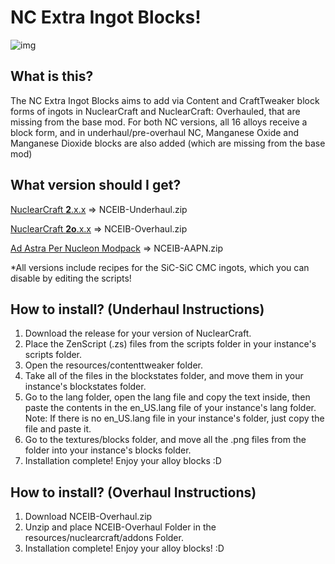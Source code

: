 # NC Extra Ingot Blocks!
![img](https://cdn.discordapp.com/attachments/745257089357709402/764786934618128394/nceib.png)

## What is this?
The NC Extra Ingot Blocks aims to add via Content and CraftTweaker block forms of ingots in NuclearCraft and NuclearCraft: Overhauled, that are missing from the base mod.
For both NC versions, all 16 alloys receive a block form, and in underhaul/pre-overhaul NC, Manganese Oxide and Manganese Dioxide blocks are also added (which are missing
from the base mod)

## What version should I get?
[NuclearCraft **2**.x.x](https://www.curseforge.com/minecraft/mc-mods/nuclearcraft-mod) => NCEIB-Underhaul.zip

[NuclearCraft **2o**.x.x](https://www.curseforge.com/minecraft/mc-mods/nuclearcraft-overhauled) => NCEIB-Overhaul.zip 

[Ad Astra Per Nucleon Modpack](https://www.curseforge.com/minecraft/modpacks/ad-astra-per-nucleon) => NCEIB-AAPN.zip 

*All versions include recipes for the SiC-SiC CMC ingots, which you can disable by editing the scripts!
## How to install? (Underhaul Instructions)
1. Download the release for your version of NuclearCraft.
2. Place the ZenScript (.zs) files from the scripts folder in your instance's scripts folder.
3. Open the resources/contenttweaker folder.
4. Take all of the files in the blockstates folder, and move them in your instance's blockstates folder.
5. Go to the lang folder, open the lang file and copy the text inside, then paste the contents in the en_US.lang file of your instance's lang folder.
Note: If there is no en_US.lang file in your instance's folder, just copy the file and paste it.
6. Go to the textures/blocks folder, and move all the .png files from the folder into your instance's blocks folder.
7. Installation complete! Enjoy your alloy blocks :D

## How to install? (Overhaul Instructions)
1. Download NCEIB-Overhaul.zip
2. Unzip and place NCEIB-Overhaul Folder in the resources/nuclearcraft/addons Folder.
3. Installation complete! Enjoy your alloy blocks! :D

